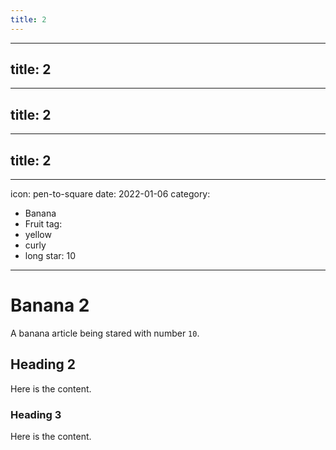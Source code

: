 ```yaml
---
title: 2
---
```

---
title: 2
---
---
title: 2
---
---
title: 2
---
---
icon: pen-to-square
date: 2022-01-06
category:
  - Banana
  - Fruit
tag:
  - yellow
  - curly
  - long
star: 10
---

# Banana 2

A banana article being stared with number `10`.

<!-- more -->

## Heading 2

Here is the content.

### Heading 3

Here is the content.
